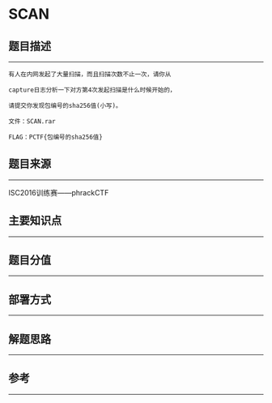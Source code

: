 # SCAN

## 题目描述
---
```
有人在内网发起了大量扫描，而且扫描次数不止一次，请你从

capture日志分析一下对方第4次发起扫描是什么时候开始的，

请提交你发现包编号的sha256值(小写)。

文件：SCAN.rar

FLAG：PCTF{包编号的sha256值}
```

## 题目来源
---
ISC2016训练赛——phrackCTF

## 主要知识点
---


## 题目分值
---


## 部署方式
---


## 解题思路
---


## 参考
---
